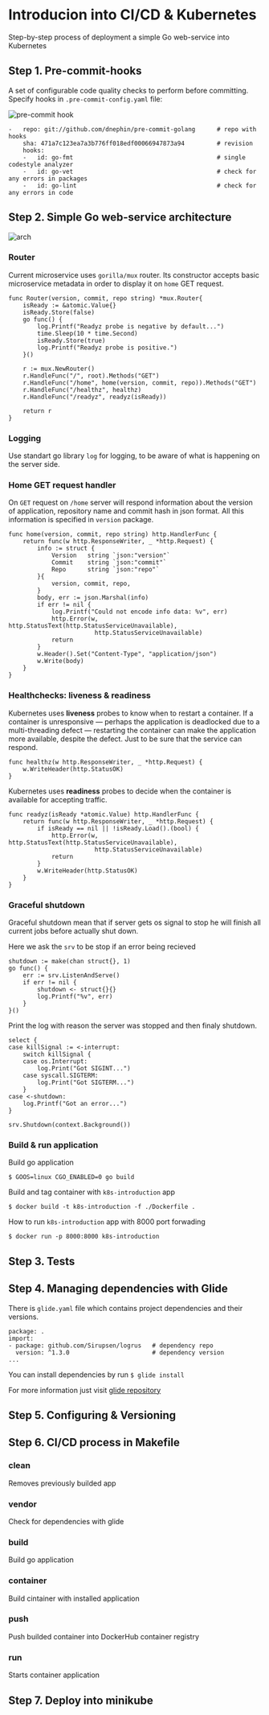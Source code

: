 # Introducion into CI/CD & Kubernetes

Step-by-step process of deployment a simple Go web-service into Kubernetes

## Step 1. Pre-commit-hooks

A set of configurable code quality checks to perform before committing.
Specify hooks in `.pre-commit-config.yaml` file:

![pre-commit hook](img/pre-commit-hook.jpeg)

```
-   repo: git://github.com/dnephin/pre-commit-golang      # repo with hooks
    sha: 471a7c123ea7a3b776ff018edf00066947873a94         # revision
    hooks:
    -   id: go-fmt                                        # single codestyle analyzer
    -   id: go-vet                                        # check for any errors in packages
    -   id: go-lint                                       # check for any errors in code
```

## Step 2. Simple Go web-service architecture

![arch](img/k8s-introduction.png)

### Router

Current microservice uses `gorilla/mux` router. Its constructor accepts basic microservice metadata in order to display it on `home` GET request.

```
func Router(version, commit, repo string) *mux.Router{
	isReady := &atomic.Value{}
	isReady.Store(false)
	go func() {
		log.Printf("Readyz probe is negative by default...")
		time.Sleep(10 * time.Second)
		isReady.Store(true)
		log.Printf("Readyz probe is positive.")
	}()

	r := mux.NewRouter()
	r.HandleFunc("/", root).Methods("GET")
	r.HandleFunc("/home", home(version, commit, repo)).Methods("GET")
	r.HandleFunc("/healthz", healthz)
	r.HandleFunc("/readyz", readyz(isReady))

    return r
}
```

### Logging

Use standart go library `log` for logging, to be aware of what is happening on the server side.

### Home GET request handler

On `GET` request on `/home` server will respond information about the version of application, repository name and commit hash  in json format. All this information is specified in `version` package.

```
func home(version, commit, repo string) http.HandlerFunc {
	return func(w http.ResponseWriter, _ *http.Request) {
		info := struct {
			Version   string `json:"version"`
			Commit    string `json:"commit"`
			Repo      string `json:"repo"`
		}{
			version, commit, repo,
		}
		body, err := json.Marshal(info)
		if err != nil {
			log.Printf("Could not encode info data: %v", err)
			http.Error(w, http.StatusText(http.StatusServiceUnavailable), 
						http.StatusServiceUnavailable)
			return
		}
		w.Header().Set("Content-Type", "application/json")
		w.Write(body)
	}
}
```

### Healthchecks: liveness & readiness

Kubernetes uses **liveness** probes to know when to restart a container. If a container is unresponsive — perhaps the application is deadlocked due to a multi-threading defect — restarting the container can make the application more available, despite the  defect. Just to be sure that the service can respond.

```
func healthz(w http.ResponseWriter, _ *http.Request) {
	w.WriteHeader(http.StatusOK)
}
```

Kubernetes uses **readiness** probes to decide when the container is available for accepting traffic.

```
func readyz(isReady *atomic.Value) http.HandlerFunc {
	return func(w http.ResponseWriter, _ *http.Request) {
		if isReady == nil || !isReady.Load().(bool) {
			http.Error(w, http.StatusText(http.StatusServiceUnavailable),
						http.StatusServiceUnavailable)
			return
		}
		w.WriteHeader(http.StatusOK)
	}
}
```

### Graceful shutdown

Graceful shutdown mean that if server gets os signal to stop he will finish all current jobs before actually shut down.

Here we ask the `srv` to be stop if an error being recieved

```
shutdown := make(chan struct{}, 1)
go func() {
    err := srv.ListenAndServe()
    if err != nil {
        shutdown <- struct{}{}
        log.Printf("%v", err)
    }
}()
```

Print the log with reason the server was stopped and then finaly shutdown.

```
select {
case killSignal := <-interrupt:
    switch killSignal {
    case os.Interrupt:
        log.Print("Got SIGINT...")
    case syscall.SIGTERM:
        log.Print("Got SIGTERM...")
    }
case <-shutdown:
    log.Printf("Got an error...")
}

srv.Shutdown(context.Background())
```

### Build & run application

Build go application

```
$ GOOS=linux CGO_ENABLED=0 go build
```

Build and tag container with `k8s-introduction` app

```
$ docker build -t k8s-introduction -f ./Dockerfile .
```

How to run `k8s-introduction` app with 8000 port forwading

```
$ docker run -p 8000:8000 k8s-introduction
```

## Step 3. Tests

## Step 4. Managing dependencies with Glide

There is `glide.yaml` file which contains project dependencies and their versions.

```
package: .
import:
- package: github.com/Sirupsen/logrus   # dependency repo
  version: ^1.3.0                       # dependency version
...
```

You can install dependencies by run `$ glide install`

For more information just visit [glide repository](https://github.com/Masterminds/glide)

## Step 5. Configuring & Versioning

## Step 6. CI/CD process in Makefile

### clean

Removes previously builded app

### vendor

Check for dependencies with glide

### build

Build go application

### container

Build cintainer with installed application

### push

Push builded container into DockerHub container registry

### run

Starts container application

## Step 7. Deploy into minikube

